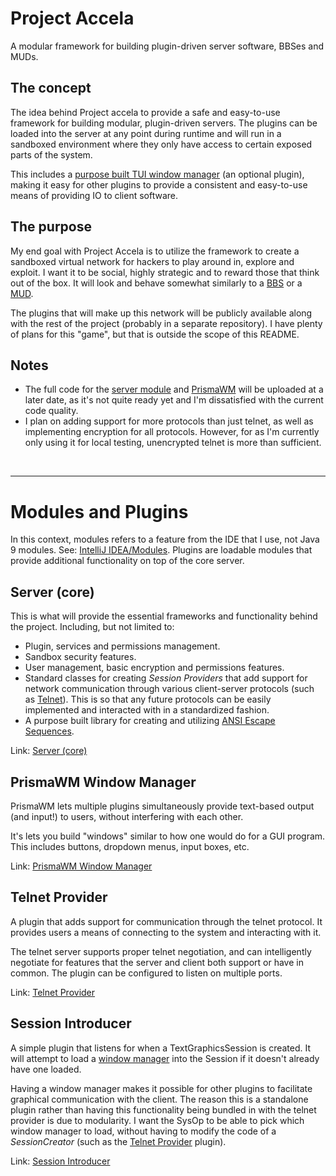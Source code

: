 # Project Accela
A modular framework for building plugin-driven server software, BBSes and MUDs.

## The concept
The idea behind Project accela to provide a safe and easy-to-use framework for
building modular, plugin-driven servers. The plugins can be loaded into the server at any point during runtime 
and will run in a sandboxed environment where they only have access to certain exposed parts of the system.

This includes a [purpose built TUI window manager][plugin_prismawm] (an optional plugin),
making it easy for other plugins to provide a consistent and easy-to-use means of providing IO to client software.

## The purpose
My end goal with Project Accela is to utilize the framework to create a sandboxed virtual network 
for hackers to play around in, explore and exploit. 
I want it to be social, highly strategic and to reward those that think out of the box.
It will look and behave somewhat similarly to a [BBS][out_bbs] or a [MUD][out_mud].

The plugins that will make up this network will be publicly available along with the rest of the project 
(probably in a separate repository).
I have plenty of plans for this "game", but that is outside the scope of this README.

## Notes
* The full code for the [server module][module_server] and [PrismaWM][plugin_prismawm] will be uploaded at a later date,
as it's not quite ready yet and I'm dissatisfied with the current code quality.
* I plan on adding support for more protocols than just telnet, as well as implementing encryption for all protocols. 
However, for as I'm currently only using it for local testing, unencrypted telnet is more than sufficient.

<br>

---
# Modules and Plugins
In this context, modules refers to a feature from the IDE that I use,
not Java 9 modules. See: [IntelliJ IDEA/Modules][out_intellij_modules].
Plugins are loadable modules that provide additional functionality on top of the core server.

## Server (core)
This is what will provide the essential frameworks and functionality behind the project.
Including, but not limited to:
- Plugin, services and permissions management.
- Sandbox security features.
- User management, basic encryption and permissions features.
- Standard classes for creating *Session Providers* that add support for network communication
through various client-server protocols (such as [Telnet][plugin_telnet]). 
This is so that any future protocols can be easily implemented and interacted with in a standardized fashion.
- A purpose built library for creating and utilizing [ANSI Escape Sequences][out_ansi].

Link: [Server (core)][module_server]

## PrismaWM Window Manager
PrismaWM lets multiple plugins simultaneously provide text-based output (and input!) to users, 
without interfering with each other. 

It's lets you build "windows" similar to how one would do for a GUI program. 
This includes buttons, dropdown menus, input boxes, etc.

Link: [PrismaWM Window Manager][plugin_prismawm]

## Telnet Provider
A plugin that adds support for communication through the telnet protocol.
It provides users a means of connecting to the system and interacting with it.

The telnet server supports proper telnet negotiation, and can intelligently negotiate 
for features that the server and client both support or have in common. 
The plugin can be configured to listen on multiple ports.

Link: [Telnet Provider][plugin_telnet]

## Session Introducer
A simple plugin that listens for when a TextGraphicsSession is created. 
It will attempt to load a [window manager][plugin_prismawm] into the Session if it doesn't already have one loaded.

Having a window manager makes it possible for other plugins to facilitate graphical communication with the client.
The reason this is a standalone plugin rather than having this functionality being bundled in with the telnet provider 
is due to modularity. 
I want the SysOp to be able to pick which window manager to load, 
without having to modify the code of a *SessionCreator* (such as the [Telnet Provider][plugin_telnet] plugin).

Link: [Session Introducer][plugin_session_introducer]

[module_server]: ./server/src "Server/\"Core\""
[library_ansi]: ./server/src/net/accela/ansi "ANSI EscSeq library"
[plugin_prismawm]: ./prismaPlugin/src "PrismaWM"
[plugin_telnet]: ./telnetProviderPlugin/src "Telnet Provider"
[plugin_session_introducer]: ./sessionIntroducerPlugin/src "Session Introducer"

[out_ansi]: https://en.wikipedia.org/wiki/ANSI_escape_code "ANSI Escape Code"
[out_bbs]: https://sv.wikipedia.org/wiki/Bulletin_board_system "Bulletin Board System"
[out_mud]: https://sv.wikipedia.org/wiki/MUD "Multi User Dungeon"
[out_intellij_modules]: https://www.jetbrains.com/help/idea/creating-and-managing-modules.html "Modules"